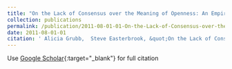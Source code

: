 ```yaml
---
title: "On the Lack of Consensus over the Meaning of Openness: An Empirical Study"
collection: publications
permalink: /publication/2011-08-01-01-On-the-Lack-of-Consensus-over-the-Meaning-of-Openness-An-Empirical-Study
date: 2011-08-01-01
citation: ' Alicia Grubb,  Steve Easterbrook, &quot;On the Lack of Consensus over the Meaning of Openness: An Empirical Study.&quot;, 2011-08.'
---
```

Use [Google Scholar](https://scholar.google.com/scholar?q=On+the+Lack+of+Consensus+over+the+Meaning+of+Openness:+An+Empirical+Study){:target="_blank"} for full citation